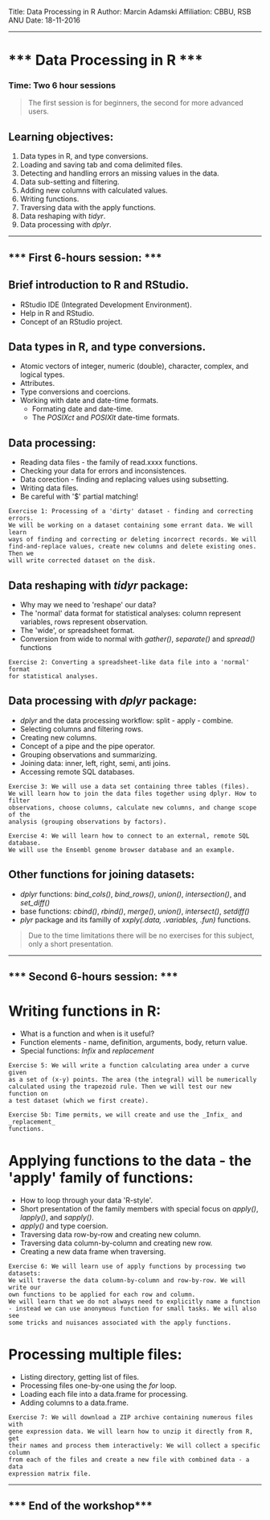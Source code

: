 Title: Data Processing in R
Author: Marcin Adamski
Affiliation: CBBU, RSB ANU
Date: 18-11-2016

---
# *** Data Processing in R ***

### Time: Two 6 hour sessions
> The first session is for beginners, the second for more advanced users.

## Learning objectives:
1. Data types in R, and type conversions.
2. Loading and saving tab and coma delimited files.
3. Detecting and handling errors an missing values in the data.
4. Data sub-setting and filtering.
5. Adding new columns with calculated values.
6. Writing functions.
7. Traversing data with the apply functions.
8. Data reshaping with _tidyr_.
9. Data processing with _dplyr_.

---
*** First 6-hours session: ***
---

## Brief introduction to R and RStudio.
 - RStudio IDE (Integrated Development Environment).
 - Help in R and RStudio.
 - Concept of an RStudio project.

## Data types in R, and type conversions.
 - Atomic vectors of integer, numeric (double), character, complex, and logical types.
 - Attributes.
 - Type conversions and coercions.
 - Working with date and date-time formats.
   - Formating date and date-time.
   - The _POSIXct_ and _POSIXlt_ date-time formats.
   
## Data processing:
 - Reading data files - the family of read.xxxx functions.
 - Checking your data for errors and inconsistences.
 - Data corection - finding and replacing values using subsetting.
 - Writing data files.
 - Be careful with '$' partial matching!

```
Exercise 1: Processing of a 'dirty' dataset - finding and correcting errors. 
We will be working on a dataset containing some errant data. We will learn 
ways of finding and correcting or deleting incorrect records. We will 
find-and-replace values, create new columns and delete existing ones. Then we 
will write corrected dataset on the disk.
```

## Data reshaping with _tidyr_ package:
 - Why may we need to 'reshape' our data?
 - The 'normal' data format for statistical analyses: column represent variables, rows represent observation.
 - The 'wide', or spreadsheet format.
 - Conversion from wide to normal with _gather()_, _separate()_ and _spread()_ functions

```
Exercise 2: Converting a spreadsheet-like data file into a 'normal' format 
for statistical analyses.
```

## Data processing with _dplyr_ package:
  - _dplyr_ and the data processing workflow: split - apply - combine.
  - Selecting columns and filtering rows.
  - Creating new columns.
  - Concept of a pipe and the pipe operator.
  - Grouping observations and summarizing.
  - Joining data: inner, left, right, semi, anti joins.
  - Accessing remote SQL databases.

```
Exercise 3: We will use a data set containing three tables (files). 
We will learn how to join the data files together using dplyr. How to filter 
observations, choose columns, calculate new columns, and change scope of the 
analysis (grouping observations by factors).
```

```
Exercise 4: We will learn how to connect to an external, remote SQL database.
We will use the Ensembl genome browser database and an example.
```

## Other functions for joining datasets:
 - _dplyr_ functions: _bind_cols()_, _bind_rows()_, _union()_, _intersection()_, and _set_diff()_
 - base functions: _cbind()_, _rbind()_, _merge()_, _union()_, _intersect()_, _setdiff()_
 - _plyr_ package and its familly of _xxply(.data, .variables, .fun)_ functions.

> Due to the time limitations there will be no exercises for this subject, only a short presentation.

---
*** Second 6-hours session: ***
---

# Writing functions in R:
 - What is a function and when is it useful?
 - Function elements - name, definition, arguments, body, return value.
 - Special functions: _Infix_ and _replacement_

```
Exercise 5: We will write a function calculating area under a curve given 
as a set of (x-y) points. The area (the integral) will be numerically 
calculated using the trapezoid rule. Then we will test our new function on 
a test dataset (which we first create).
```

```
Exercise 5b: Time permits, we will create and use the _Infix_ and _replacement_
functions.
```

# Applying functions to the data - the 'apply' family of functions:
 - How to loop through your data 'R-style'.
 - Short presentation of the family members with special focus on _apply()_, _lapply()_, and _sapply()_.
 - _apply()_ and type coersion.
 - Traversing data row-by-row and creating new column.
 - Traversing data column-by-column and creating new row.
 - Creating a new data frame when traversing.

```
Exercise 6: We will learn use of apply functions by processing two datasets: 
We will traverse the data column-by-column and row-by-row. We will write our 
own functions to be applied for each row and column.
We will learn that we do not always need to explicitly name a function 
- instead we can use anonymous function for small tasks. We will also see 
some tricks and nuisances associated with the apply functions.
```

# Processing multiple files:
 - Listing directory, getting list of files.
 - Processing files one-by-one using the _for_ loop.
 - Loading each file into a data.frame for processing.
 - Adding columns to a data.frame.
 
```
Exercise 7: We will download a ZIP archive containing numerous files with 
gene expression data. We will learn how to unzip it directly from R, get 
their names and process them interactively: We will collect a specific column 
from each of the files and create a new file with combined data - a data 
expression matrix file.
```
---
*** End of the workshop***
---

